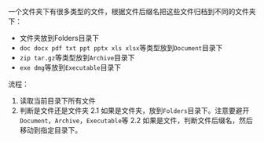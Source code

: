 一个文件夹下有很多类型的文件，根据文件后缀名把这些文件归档到不同的文件夹下：

- 文件夹放到Folders目录下
- `doc docx pdf txt ppt pptx xls xlsx`等类型放到`Document`目录下
- `zip tar.gz`等类型放到`Archive`目录下
- `exe dmg`等放到`Executable`目录下

流程：

1. 读取当前目录下所有文件
2. 判断是文件还是文件夹
 2.1 如果是文件夹，放到`Folders`目录下。注意要避开`Document`，`Archive`，`Executable`等
    2.2 如果是文件，判断文件后缀名，然后移动到指定目录下。